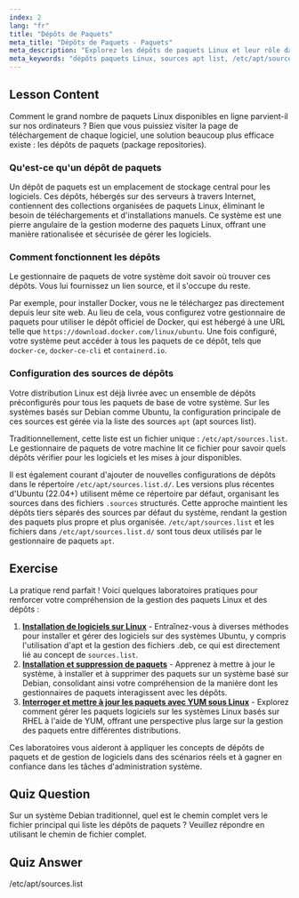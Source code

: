 ```yaml
---
index: 2
lang: "fr"
title: "Dépôts de Paquets"
meta_title: "Dépôts de Paquets - Paquets"
meta_description: "Explorez les dépôts de paquets Linux et leur rôle dans la gestion des paquets. Découvrez comment votre système utilise des sources comme le fichier /etc/apt/sources.list pour trouver et installer des paquets Linux."
meta_keywords: "dépôts paquets Linux, sources apt list, /etc/apt/sources.list, paquets Linux, Linux débutant, tutoriel Linux, gestion paquets"
---
```


## Lesson Content

Comment le grand nombre de paquets Linux disponibles en ligne parvient-il sur nos ordinateurs ? Bien que vous puissiez visiter la page de téléchargement de chaque logiciel, une solution beaucoup plus efficace existe : les dépôts de paquets (package repositories).

### Qu'est-ce qu'un dépôt de paquets

Un dépôt de paquets est un emplacement de stockage central pour les logiciels. Ces dépôts, hébergés sur des serveurs à travers Internet, contiennent des collections organisées de paquets Linux, éliminant le besoin de téléchargements et d'installations manuels. Ce système est une pierre angulaire de la gestion moderne des paquets Linux, offrant une manière rationalisée et sécurisée de gérer les logiciels.

### Comment fonctionnent les dépôts

Le gestionnaire de paquets de votre système doit savoir où trouver ces dépôts. Vous lui fournissez un lien source, et il s'occupe du reste.

Par exemple, pour installer Docker, vous ne le téléchargez pas directement depuis leur site web. Au lieu de cela, vous configurez votre gestionnaire de paquets pour utiliser le dépôt officiel de Docker, qui est hébergé à une URL telle que `https://download.docker.com/linux/ubuntu`. Une fois configuré, votre système peut accéder à tous les paquets de ce dépôt, tels que `docker-ce`, `docker-ce-cli` et `containerd.io`.

### Configuration des sources de dépôts

Votre distribution Linux est déjà livrée avec un ensemble de dépôts préconfigurés pour tous les paquets de base de votre système. Sur les systèmes basés sur Debian comme Ubuntu, la configuration principale de ces sources est gérée via la liste des sources `apt` (apt sources list).

Traditionnellement, cette liste est un fichier unique : `/etc/apt/sources.list`. Le gestionnaire de paquets de votre machine lit ce fichier pour savoir quels dépôts vérifier pour les logiciels et les mises à jour disponibles.

Il est également courant d'ajouter de nouvelles configurations de dépôts dans le répertoire `/etc/apt/sources.list.d/`. Les versions plus récentes d'Ubuntu (22.04+) utilisent même ce répertoire par défaut, organisant les sources dans des fichiers `.sources` structurés. Cette approche maintient les dépôts tiers séparés des sources par défaut du système, rendant la gestion des paquets plus propre et plus organisée. `/etc/apt/sources.list` et les fichiers dans `/etc/apt/sources.list.d/` sont tous deux utilisés par le gestionnaire de paquets `apt`.

## Exercise

La pratique rend parfait ! Voici quelques laboratoires pratiques pour renforcer votre compréhension de la gestion des paquets Linux et des dépôts :

1. **[Installation de logiciels sur Linux](https://labex.io/fr/labs/linux-software-installation-on-linux-18005)** - Entraînez-vous à diverses méthodes pour installer et gérer des logiciels sur des systèmes Ubuntu, y compris l'utilisation d'apt et la gestion des fichiers .deb, ce qui est directement lié au concept de `sources.list`.
2. **[Installation et suppression de paquets](https://labex.io/fr/labs/linux-installing-and-removing-packages-385380)** - Apprenez à mettre à jour le système, à installer et à supprimer des paquets sur un système basé sur Debian, consolidant ainsi votre compréhension de la manière dont les gestionnaires de paquets interagissent avec les dépôts.
3. **[Interroger et mettre à jour les paquets avec YUM sous Linux](https://labex.io/fr/labs/rhel-query-and-update-packages-with-yum-in-linux-590869)** - Explorez comment gérer les paquets logiciels sur les systèmes Linux basés sur RHEL à l'aide de YUM, offrant une perspective plus large sur la gestion des paquets entre différentes distributions.

Ces laboratoires vous aideront à appliquer les concepts de dépôts de paquets et de gestion de logiciels dans des scénarios réels et à gagner en confiance dans les tâches d'administration système.

## Quiz Question

Sur un système Debian traditionnel, quel est le chemin complet vers le fichier principal qui liste les dépôts de paquets ? Veuillez répondre en utilisant le chemin de fichier complet.

## Quiz Answer

/etc/apt/sources.list

